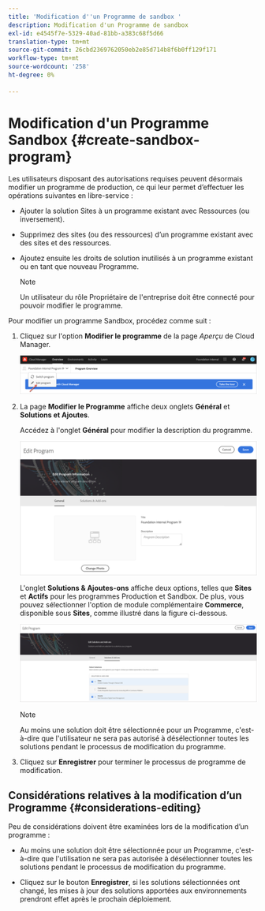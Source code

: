 ```yaml
---
title: 'Modification d''un Programme de sandbox '
description: Modification d'un Programme de sandbox
exl-id: e4545f7e-5329-40ad-81bb-a383c68f5d66
translation-type: tm+mt
source-git-commit: 26cbd2369762050eb2e85d714b8f6b0ff129f171
workflow-type: tm+mt
source-wordcount: '258'
ht-degree: 0%

---
```


# Modification d&#39;un Programme Sandbox {#create-sandbox-program}

Les utilisateurs disposant des autorisations requises peuvent désormais modifier un programme de production, ce qui leur permet d’effectuer les opérations suivantes en libre-service :

* Ajouter la solution Sites à un programme existant avec Ressources (ou inversement).
* Supprimez des sites (ou des ressources) d’un programme existant avec des sites et des ressources.
* Ajoutez ensuite les droits de solution inutilisés à un programme existant ou en tant que nouveau Programme.

   >[!NOTE]
   >Un utilisateur du rôle Propriétaire de l&#39;entreprise doit être connecté pour pouvoir modifier le programme.

Pour modifier un programme Sandbox, procédez comme suit :

1. Cliquez sur l&#39;option **Modifier le programme** de la page *Aperçu* de Cloud Manager.

   ![](assets/edit-program-overview.png)

1. La page **Modifier le Programme** affiche deux onglets **Général** et **Solutions et Ajoutes**.

   Accédez à l&#39;onglet **Général** pour modifier la description du programme.

   ![](assets/edit-program-general.png)

   L&#39;onglet **Solutions &amp; Ajoutes-ons** affiche deux options, telles que **Sites** et **Actifs** pour les programmes Production et Sandbox. De plus, vous pouvez sélectionner l&#39;option de module complémentaire **Commerce**, disponible sous **Sites**, comme illustré dans la figure ci-dessous.

   ![](assets/edit-prg.png)

   >[!NOTE]
   >Au moins une solution doit être sélectionnée pour un Programme, c&#39;est-à-dire que l&#39;utilisateur ne sera pas autorisé à désélectionner toutes les solutions pendant le processus de modification du programme.

1. Cliquez sur **Enregistrer** pour terminer le processus de programme de modification.


## Considérations relatives à la modification d’un Programme {#considerations-editing}

Peu de considérations doivent être examinées lors de la modification d’un programme :

* Au moins une solution doit être sélectionnée pour un Programme, c&#39;est-à-dire que l&#39;utilisation ne sera pas autorisée à désélectionner toutes les solutions pendant le processus de modification du programme.

* Cliquez sur le bouton **Enregistrer**, si les solutions sélectionnées ont changé, les mises à jour des solutions apportées aux environnements prendront effet après le prochain déploiement.
